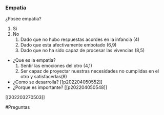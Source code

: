 ### Empatia

¿Posee empatia?
1) Si
2) No
	1) Dado que no hubo respuestas acordes en la infancia (4)
	2) Dado que esta afectivamente embotado (6,9)
	3) Dado que no ha sido capaz de procesar las vivencias (8,5)
- ¿Que es la empatia?
	1) Sentir las emociones del otro (4,1)
	2) Ser capaz de proyectar nuestras necesidades no cumplidas en el otro y satisfacerlas(8)
- ¿Como se desarrolla?
[[p202204050552]]
- ¿Porque es importante?
	[[p202204050548]]
	
[[202203270503]]


#Preguntas 